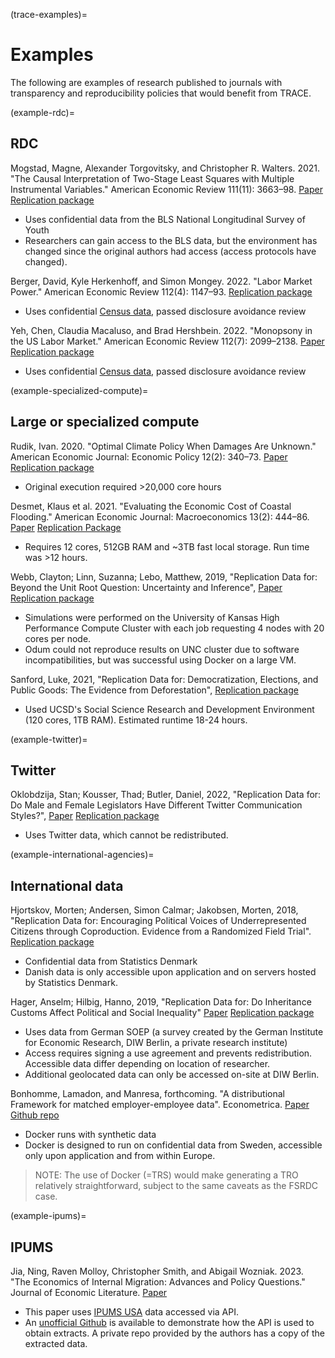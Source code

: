 (trace-examples)=
# Examples

The following are examples of research published to journals with transparency
and reproducibility policies that would benefit from TRACE. 

(example-rdc)=
## RDC 

Mogstad, Magne, Alexander Torgovitsky, and Christopher R. Walters. 2021. "The
Causal Interpretation of Two-Stage Least Squares with Multiple Instrumental
Variables." American Economic Review 111(11): 3663–98.
[Paper](https://doi.org/10.1257/aer.20190221) [Replication
package](https://doi.org/10.3886/E135041V1)

* Uses confidential data from the BLS National Longitudinal Survey of Youth
* Researchers can gain access to the BLS data, but the environment has changed
  since the original authors had access (access protocols have changed).

Berger, David, Kyle Herkenhoff, and Simon Mongey. 2022. "Labor Market Power."
American Economic Review 112(4): 1147–93. [Replication
package](https://doi.org/10.3886/E154241V2)
* Uses confidential [Census data](caseprofile-rdc), passed disclosure avoidance review

Yeh, Chen, Claudia Macaluso, and Brad Hershbein. 2022. "Monopsony in the US
Labor Market." American Economic Review 112(7): 2099–2138.
[Paper](https://www.aeaweb.org/articles?id=10.1257/aer.20200025) [Replication
package](https://doi.org/10.3886/E162581V1)

* Uses confidential [Census data](caseprofile-rdc), passed disclosure avoidance review


(example-specialized-compute)=
## Large or specialized compute

Rudik, Ivan. 2020. "Optimal Climate Policy When Damages Are Unknown." American
Economic Journal: Economic Policy 12(2): 340–73. [Paper](https://doi.org/10.1257/pol.20160541) [Replication
package](https://doi.org/10.3886/E111185V1)
* Original execution required >20,000 core hours

Desmet, Klaus et al. 2021. "Evaluating the Economic Cost of Coastal Flooding."
American Economic Journal: Macroeconomics 13(2): 444–86.
[Paper](https://doi.org/10.1257/mac.20180366)
[Replication Package](https://doi.org/10.3886/E117946V1)
* Requires 12 cores, 512GB RAM and ~3TB fast local storage. Run time was >12 hours.

Webb, Clayton; Linn, Suzanna; Lebo, Matthew, 2019, "Replication Data for: Beyond
the Unit Root Question: Uncertainty and Inference", [Paper](https://doi.org/10.1111/ajps.12506) 
[Replication package](https://doi.org/10.7910/DVN/ZBRTJH)
* Simulations were performed on the University of Kansas High Performance
  Compute Cluster with each job requesting 4 nodes with 20 cores per node.
* Odum could not reproduce results on UNC cluster due to software
  incompatibilities, but was successful using Docker on a large VM.

Sanford, Luke, 2021, "Replication Data for: Democratization, Elections, and
Public Goods: The Evidence from Deforestation",
[Replication package](https://doi.org/10.7910/DVN/EF7R0Z)
* Used UCSD's Social Science Research and Development Environment (120 cores,
  1TB RAM). Estimated runtime 18-24 hours.

(example-twitter)=
## Twitter

Oklobdzija, Stan; Kousser, Thad; Butler, Daniel, 2022, "Replication Data for: Do
Male and Female Legislators Have Different Twitter Communication Styles?", [Paper](https://doi.org/10.1017/spq.2022.16)
[Replication package](https://doi.org/10.15139/S3/MHAAZV)
* Uses Twitter data, which cannot be redistributed.

(example-international-agencies)=
## International data

Hjortskov, Morten; Andersen, Simon Calmar; Jakobsen, Morten, 2018, "Replication
Data for: Encouraging Political Voices of Underrepresented Citizens through
Coproduction. Evidence from a Randomized Field Trial". [Replication
package](https://doi.org/10.7910/DVN/MZKJDR)
* Confidential data from Statistics Denmark
* Danish data is only accessible upon application and on servers hosted by Statistics Denmark.

Hager, Anselm; Hilbig, Hanno, 2019, "Replication Data for: Do Inheritance
Customs Affect Political and Social Inequality" [Paper](https://doi.org/10.1111/ajps.12460) [Replication
package](https://doi.org/10.7910/DVN/ZUH3UG)
* Uses data from German SOEP (a survey created by the German Institute for
  Economic Research, DIW Berlin, a private research institute)
* Access requires signing a use agreement and prevents redistribution. Accessible data differ depending on location of researcher.
* Additional geolocated data can only be accessed on-site at DIW Berlin.

Bonhomme, Lamadon, and Manresa, forthcoming. "A distributional Framework for
matched employer-employee data". Econometrica. [Paper](https://doi.org/10.3982/ECTA15722) [Github
repo](https://github.com/tlamadon/blm-replicate)
* Docker runs with synthetic data 
* Docker is designed to run on confidential data from Sweden, accessible only upon application and from within Europe.

> NOTE: The use of Docker (=TRS) would make generating a TRO relatively straightforward, subject to the same caveats as the FSRDC case.


(example-ipums)=
## IPUMS

Jia, Ning, Raven Molloy, Christopher Smith, and Abigail Wozniak. 2023. "The
Economics of Internal Migration: Advances and Policy Questions." Journal of
Economic Literature.
[Paper](https://www.aeaweb.org/articles?id=10.1257/jel.20211623)

* This paper uses [IPUMS USA](caseprofile-ipums) data accessed via API. 
* An [unofficial Github](https://github.com/AEADataEditor/JEL-2021-162) is
  available to demonstrate how the API is used to obtain extracts. A private
  repo provided by the authors has a copy of the extracted data.

